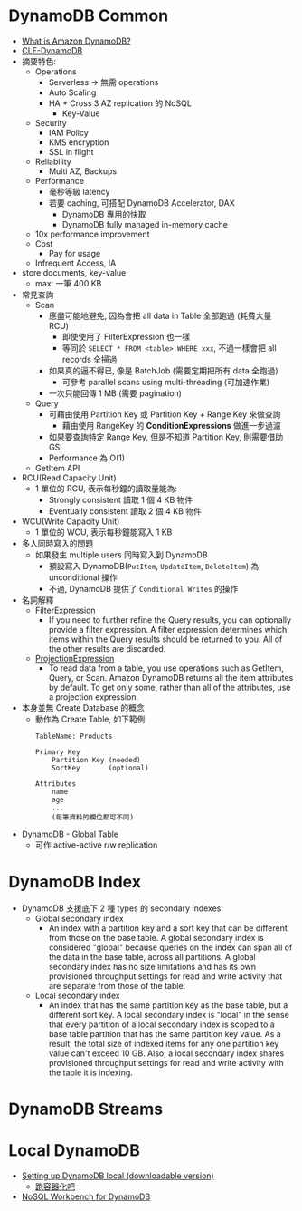 
# DynamoDB Common

- [What is Amazon DynamoDB?](https://docs.amazonaws.cn/en_us/amazondynamodb/latest/developerguide/Introduction.html)
- [CLF-DynamoDB](./cert-CLF_C01.md#dynamodb)
- 摘要特色:
    - Operations
        - Serverless -> 無需 operations
        - Auto Scaling
        - HA + Cross 3 AZ replication 的 NoSQL
            - Key-Value
    - Security
        - IAM Policy
        - KMS encryption
        - SSL in flight
    - Reliability
        - Multi AZ, Backups
    - Performance
        - 毫秒等級 latency
        - 若要 caching, 可搭配 DynamoDB Accelerator, DAX
            - DynamoDB 專用的快取
            - DynamoDB fully managed in-memory cache
    - 10x performance improvement
    - Cost
        - Pay for usage
    - Infrequent Access, IA
- store documents, key-value
    - max: 一筆 400 KB
- 常見查詢
    - Scan
        - 應盡可能地避免, 因為會把 all data in Table 全部跑過 (耗費大量 RCU)
            - 即使使用了 FilterExpression 也一樣
            - 等同於 `SELECT * FROM <table> WHERE xxx`, 不過一樣會把 all records 全掃過
        - 如果真的逼不得已, 像是 BatchJob (需要定期把所有 data 全跑過)
            - 可參考 parallel scans using multi-threading (可加速作業)
        - 一次只能回傳 1 MB (需要 pagination)
    - Query
        - 可藉由使用 Partition Key 或 Partition Key + Range Key 來做查詢
            - 藉由使用 RangeKey 的 **ConditionExpressions** 做進一步過濾
        - 如果要查詢特定 Range Key, 但是不知道 Partition Key, 則需要借助 GSI
        - Performance 為 O(1)
    - GetItem API
- RCU(Read Capacity Unit)
    - 1 單位的 RCU, 表示每秒鐘的讀取量能為:
        - Strongly consistent   讀取 1 個 4 KB 物件
        - Eventually consistent 讀取 2 個 4 KB 物件
- WCU(Write Capacity Unit)
    - 1 單位的 WCU, 表示每秒鐘能寫入 1 KB
- 多人同時寫入的問題
    - 如果發生 multiple users 同時寫入到 DynamoDB
        - 預設寫入 DynamoDB(`PutItem`, `UpdateItem`, `DeleteItem`) 為 unconditional 操作
        - 不過, DynamoDB 提供了 `Conditional Writes` 的操作
- 名詞解釋
    - FilterExpression
        - If you need to further refine the Query results, you can optionally provide a filter expression. A filter expression determines which items within the Query results should be returned to you. All of the other results are discarded.
    - [ProjectionExpression](https://docs.aws.amazon.com/amazondynamodb/latest/developerguide/Expressions.ProjectionExpressions.html)
        - To read data from a table, you use operations such as GetItem, Query, or Scan. Amazon DynamoDB returns all the item attributes by default. To get only some, rather than all of the attributes, use a projection expression.
- 本身並無 Create Database 的概念
    - 動作為 Create Table, 如下範例
        ```
        TableName: Products

        Primary Key
            Partition Key (needed)
            SortKey       (optional)

        Attributes
            name
            age
            ...
            (每筆資料的欄位都可不同)
        ```
- DynamoDB - Global Table
    - 可作 active-active r/w replication


# DynamoDB Index

- DynamoDB 支援底下 2 種 types 的 secondary indexes:
    - Global secondary index
        - An index with a partition key and a sort key that can be different from those on the base table. A global secondary index is considered "global" because queries on the index can span all of the data in the base table, across all partitions. A global secondary index has no size limitations and has its own provisioned throughput settings for read and write activity that are separate from those of the table.
    - Local secondary index
        - An index that has the same partition key as the base table, but a different sort key. A local secondary index is "local" in the sense that every partition of a local secondary index is scoped to a base table partition that has the same partition key value. As a result, the total size of indexed items for any one partition key value can't exceed 10 GB. Also, a local secondary index shares provisioned throughput settings for read and write activity with the table it is indexing.


# DynamoDB Streams


# Local DynamoDB

- [Setting up DynamoDB local (downloadable version)](https://docs.aws.amazon.com/amazondynamodb/latest/developerguide/DynamoDBLocal.html)
    - [跑容器化吧](https://docs.aws.amazon.com/amazondynamodb/latest/developerguide/DynamoDBLocal.DownloadingAndRunning.html#docker)
- [NoSQL Workbench for DynamoDB](https://docs.aws.amazon.com/amazondynamodb/latest/developerguide/workbench.html)
